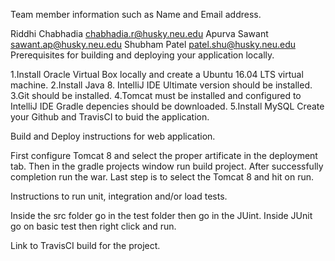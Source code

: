 Team member information such as Name and Email address.

Riddhi Chabhadia chabhadia.r@husky.neu.edu
Apurva Sawant sawant.ap@husky.neu.edu
Shubham Patel patel.shu@husky.neu.edu
Prerequisites for building and deploying your application locally.

1.Install Oracle Virtual Box locally and create a Ubuntu 16.04 LTS virtual machine. 
2.Install Java 8. IntelliJ IDE Ultimate version should be installed.
3.Git should be installed. 
4.Tomcat must be installed and configured to IntelliJ IDE Gradle depencies should be downloaded.
5.Install MySQL Create your Github and TravisCI to buid the application.

Build and Deploy instructions for web application.

First configure Tomcat 8 and select the proper artificate in the deployment tab. Then in the gradle projects window run build project. After successfully completion run the war. Last step is to select the Tomcat 8 and hit on run.

Instructions to run unit, integration and/or load tests.

Inside the src folder go in the test folder then go in the JUint. Inside JUnit go on basic test then right click and run.

Link to TravisCI build for the project.

